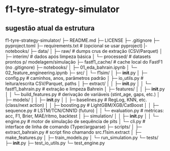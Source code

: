 # f1-tyre-strategy-simulator

## sugestão atual da estrutura 

f1-tyre-strategy-simulator/
├─ README.md
├─ LICENSE
├─ .gitignore
├─ pyproject.toml
├─ requirements.txt               # (opcional se usar pyproject)
|- notebooks/
├─ data/
│  ├─ raw/                        # dumps crus de extração (CSV/Parquet)
│  ├─ interim/                    # dados após limpeza básica
│  └─ processed/                  # datasets prontos p/ modelagem/simulação
├─ fastf1_cache/                  # cache local do FastF1 (no .gitignore)
├─ notebooks/
│  ├─ 01_eda_bahrain.ipynb
│  └─ 02_feature_engineering.ipynb
├─ src/
│  └─ f1sim/
│     ├─ __init__.py
│     ├─ config.py                # caminhos, anos, parâmetros padrão
│     ├─ io_utils.py              # leitura/escrita CSV/Parquet, paths
│     ├─ extract/
│     │  ├─ __init__.py
│     │  └─ fastf1_bahrain.py     # extração e limpeza Bahrein
│     ├─ features/
│     │  ├─ __init__.py
│     │  └─ build_features.py     # derivação de variáveis (stint_age, gaps, etc.)
│     ├─ models/
│     │  ├─ __init__.py
│     │  ├─ baselines.py          # RegLog, KNN, etc. (class/next action)
│     │  ├─ boosting.py           # LightGBM/XGB/CatBoost
│     │  ├─ sequence.py           # LSTM/TCN/CNN1D (futuro)
│     │  └─ evaluation.py         # métricas: acc, F1, Brier, MAE/ritmo, backtest
│     ├─ simulation/
│     │  ├─ __init__.py
│     │  └─ engine.py             # motor de simulação de sequência de pits
│     └─ cli.py                   # interface de linha de comando (Typer/argparse)
├─ scripts/
│  ├─ extract_bahrain.py          # script fino chamando src.f1sim.extract
│  ├─ make_features.py
│  ├─ train_models.py
│  └─ run_simulation.py
└─ tests/
   ├─ __init__.py
   ├─ test_io_utils.py
   └─ test_engine.py
